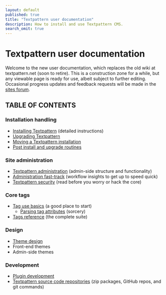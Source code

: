 ```yaml
---
layout: default
published: true
title: "Textpattern user documentation"
description: How to install and use Textpattern CMS.
search_omit: true
---
```


# Textpattern user documentation

Welcome to the new user documentation, which replaces the old wiki at textpattern.net (soon to retire). This is a construction zone for a while, but any viewable page is ready for use, albeit subject to further editing. Occasional progress updates and feedback requests will be made in the [sites forum](http://forum.textpattern.com/viewforum.php?id=60).

## TABLE OF CONTENTS

### Installation handling

* [Installing Textpattern](installation/) (detailed instructions)
* [Upgrading Textpattern](installation/upgrading-textpattern)
* [Moving a Textpattern installation](installation/moving-textpattern)
* [Post install and upgrade routines](administration/post-install-and-upgrade-routines)

### Site administration

* [Textpattern administration](administration/) (admin-side structure and functionality)
* [Administration fast-track](administration/admin-fast-track) (workflow insights to get up to speed  quick)
* [Textpattern security](administration/security) (read before you worry or hack the core)

### Core tags

* [Tag use basics](tags/tag-basics/) (a good place to start)
  * [Parsing tag attributes](tags/tag-basics/parsing-tag-attributes) (sorcery)
* [Tags reference](tags/) (the complete suite)

### Design

* [Theme design](themes/)
* Front-end themes
* Admin-side themes

### Development

* [Plugin development](development/)
* [Textpattern source code repositories](development/textpattern-source-code-repositories) (zip packages, GitHub repos, and git commands)
